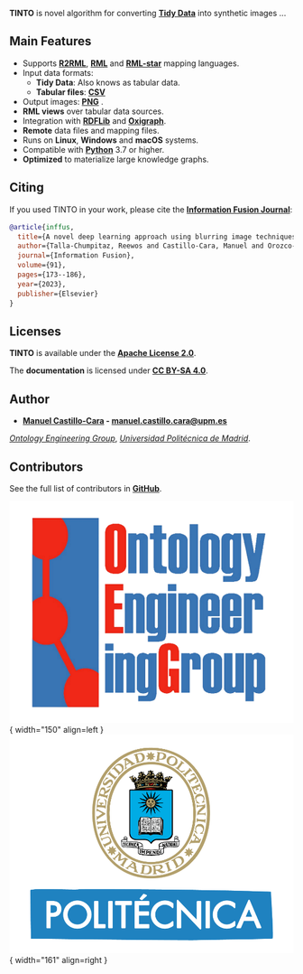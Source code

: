 **TINTO** is novel algorithm for converting **[Tidy Data](https://www.jstatsoft.org/article/view/v059i10)** into synthetic images ...

## Main Features

- Supports **[R2RML](https://www.w3.org/TR/r2rml/)**, **[RML](https://rml.io/specs/rml/)** and **[RML-star](https://kg-construct.github.io/rml-star-spec/)** mapping languages.
- Input data formats:
    - **Tidy Data**: Also knows as tabular data.
    - **Tabular files**: **[CSV](https://en.wikipedia.org/wiki/Comma-separated_values)**
- Output images: **[PNG](https://es.wikipedia.org/wiki/Portable_Network_Graphics)** .
- **RML views** over tabular data sources.
- Integration with **[RDFLib](https://rdflib.readthedocs.io)** and **[Oxigraph](https://pyoxigraph.readthedocs.io/en/latest/)**.
- **Remote** data files and mapping files.
- Runs on **Linux**, **Windows** and **macOS** systems.
- Compatible with **[Python](https://www.python.org/)** 3.7 or higher.
- **Optimized** to materialize large knowledge graphs.

## Citing

If you used TINTO in your work, please cite the **[Information Fusion Journal](https://doi.org/10.1016/j.inffus.2022.10.011)**:

```bib
@article{inffus,
  title={A novel deep learning approach using blurring image techniques for Bluetooth-based indoor localisation},
  author={Talla-Chumpitaz, Reewos and Castillo-Cara, Manuel and Orozco-Barbosa, Luis and Garc{\'\i}a-Castro, Ra{\'u}l},
  journal={Information Fusion},
  volume={91},
  pages={173--186},
  year={2023},
  publisher={Elsevier}
}
```

## Licenses

**TINTO** is available under the **[Apache License 2.0](https://github.com/manwestc/TINTO/blob/main/LICENSE)**.

The **documentation** is licensed under **[CC BY-SA 4.0](https://creativecommons.org/licenses/by-sa/4.0/)**.

## Author

- **[Manuel Castillo-Cara](https://github.com/manwestc) - [manuel.castillo.cara@upm.es](mailto:manuel.castillo.cara@upm.es)**

*[Ontology Engineering Group](https://oeg.fi.upm.es/)*, *[Universidad Politécnica de Madrid](https://www.upm.es/internacional)*.

## Contributors

See the full list of contributors in **[GitHub](https://github.com/oeg-upm/morph-kgc/graphs/contributors)**.

![OEG](assets/logo-oeg.png){ width="150" align=left } ![UPM](assets/logo-upm.png){ width="161" align=right }
